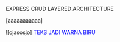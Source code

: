 EXPRESS CRUD LAYERED ARCHITECTURE

[aaaaaaaaaaa]

![ojasosjo]
<span style="color:blue">TEKS JADI WARNA BIRU</span>